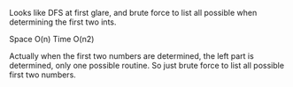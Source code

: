 
Looks like DFS at first glare, and brute force to list all possible when determining the first two ints.   

Space O(n)    Time O(n2)  

Actually when the first two numbers are determined, the left part is determined, only one possible routine.   So just brute force to list all possible first two numbers.  